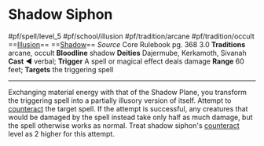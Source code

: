 # Shadow Siphon
#pf/spell/level_5 #pf/school/illusion #pf/tradition/arcane #pf/tradition/occult
==[Illusion](../../../Traits/Illusion.md)== ==[Shadow](../../../Traits/Shadow.md)==
*Source* Core Rulebook pg. 368 3.0
**Traditions** arcane, occult
**Bloodline** shadow
**Deities** Dajermube, Kerkamoth, Sivanah
**Cast** ◄ verbal; **Trigger** A spell or magical effect deals damage
**Range** 60 feet; **Targets** the triggering spell

---
Exchanging material energy with that of the Shadow Plane, you transform the triggering spell into a partially illusory version of itself. Attempt to [counteract](../../../Rules/Counteracting.md) the target spell. If the attempt is successful, any creatures that would be damaged by the spell instead take only half as much damage, but the spell otherwise works as normal. Treat shadow siphon's [counteract](../../../Rules/Counteracting.md) level as 2 higher for this attempt.